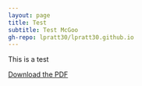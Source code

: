 ```yaml
---
layout: page
title: Test
subtitle: Test McGoo
gh-repo: lpratt30/lpratt30.github.io
---
```


This is a test

[Download the PDF](assets/Introduction_to_Computer_Science_Java_CSC_110AB_FALL_2020.pdf)
